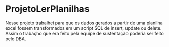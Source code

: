 # ProjetoLerPlanilhas
Nesse projeto trabalhei para que os dados gerados a partir de uma planilha excel fossem transformados em um script SQL de insert, update ou delete.
Assim o trabaçho que era feito pela equipe de sustentação poderia ser feito pelo DBA.
